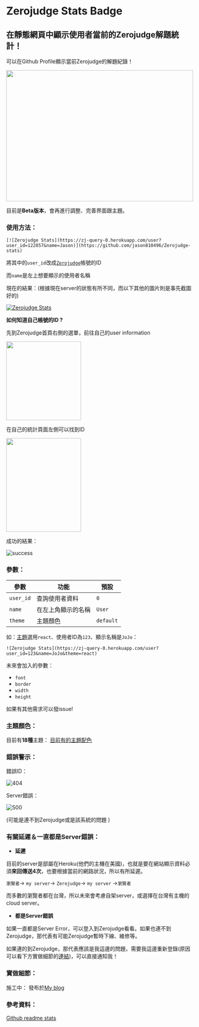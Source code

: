 # Zerojudge Stats Badge

## 在靜態網頁中顯示使用者當前的Zerojudge解題統計！

可以在Github Profile顯示當前Zerojudge的解題紀錄！
<!-- ![](https://i.imgur.com/FXJaYDb.png) -->
<img src="https://i.imgur.com/FXJaYDb.png" width="500" height="350" />

目前是**Beta版本**，會再進行調整、完善界面跟主題。
### 使用方法：

```
[![Zerojudge Stats](https://zj-query-0.herokuapp.com/user?user_id=122857&name=Jason)](https://github.com/jason810496/Zerojudge-stats)
```

將其中的`user_id`改成[`Zerojudge`](https://zerojudge.tw/)帳號的ID

而`name`是左上想要顯示的使用者名稱

現在的結果：(根據現在server的狀態有所不同，而以下其他的圖片則是事先截圖好的)

[![Zerojudge Stats](https://zj-query-0.herokuapp.com/user?user_id=122857&name=Jason&theme=blux)](https://github.com/jason810496/Zerojudge-stats)

**如何知道自己帳號的ID ?**

先到Zerojudge首頁右側的選單，前往自己的user information

<!-- ![ZJ nav](https://i.imgur.com/2D4wdp2.png) -->

<img src="https://i.imgur.com/2D4wdp2.png" width="200" height="210" />

在自己的統計頁面左側可以找到ID

<!-- ![ID](https://i.imgur.com/K7hZfEC.png) -->
<img src="https://i.imgur.com/K7hZfEC.png" width="200" height="250" />

成功的結果：

![success](https://i.imgur.com/dn4aFHP.png)

### 參數：
| 參數      | 功能               | 預設 |
| --------- | ------------------ | ---- |
| `user_id` | 查詢使用者資料     |  `0`    |
| `name`    | 在左上角顯示的名稱 |  `User`    |
| `theme`          |         主題顏色           | `default`     |

如：[主題](https://github.com/jason810496/Zerojudge-stats/tree/master/theme)選用`react`、使用者ID為`123`、顯示名稱是`JoJo`：
```
![Zerojudge Stats](https://zj-query-0.herokuapp.com/user?user_id=123&name=JoJo&theme=react)
```

未來會加入的參數：
- `font`
- `border`
- `width`
- `height`

如果有其他需求可以發issue!

### 主題顏色：

目前有**18種**主題：
[目前有的主題配色](https://github.com/jason810496/Zerojudge-stats/tree/master/theme)
### 錯誤警示：
錯誤ID：


![404](https://i.imgur.com/7OUquaA.png)

Server錯誤：


![500](https://i.imgur.com/wZwhp1m.png)


(可能是連不到Zerojudge或是該系統的問題 )

### 有關延遲＆一直都是Server錯誤：
- **延遲**

目前的server是部屬在Heroku(他們的主機在美國)，也就是要在網站顯示資料必須**來回傳送4次**，也要根據當前的網路狀況，所以有所延遲。

`瀏覽者`→ `my server`→ `Zerojudge`→ `my server` →`瀏覽者`

而多數的瀏覽者都在台灣，所以未來會考慮自架server，或選擇在台灣有主機的cloud server。

- **都是Server錯誤**

如果一直都是Server Error，可以登入到Zerojudge看看。如果也連不到Zerojudge，那代表有可能Zerojudge暫時下線、維修等。

如果連的到Zerojudge，那代表應該是我這邊的問題，需要我這邊重新登錄(原因可以看下方實做細節的[連結](https://jason810496.github.io/blog/2022-03-24-ZJstats0/))，可以直接通知我！


### 實做細節：

施工中：
發布於[My blog](https://jason810496.github.io/blog/2022-03-24-ZJstats0/)

### 參考資料：

[Github readme stats](https://github.com/DenverCoder1/github-readme-streak-stats)



